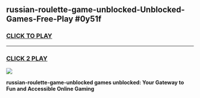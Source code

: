 
## russian-roulette-game-unblocked-Unblocked-Games-Free-Play #0y51f
<h3>
<a href="https://us.freeplayer.one?title=russian-roulette-game-unblocked&ref=9M">CLICK TO PLAY</a></h3>
<hr>

<h3>
<a href="https://us.freeplayer.one?title=russian-roulette-game-unblocked&ref=9M">CLICK 2 PLAY</a>
  
</h3>

<a href="https://us.freeplayer.one?title=russian-roulette-game-unblocked&ref=9M"><img src="https://clearcache.store/games.png"></a>


**russian-roulette-game-unblocked games unblocked: Your Gateway to Fun and Accessible Online Gaming**
